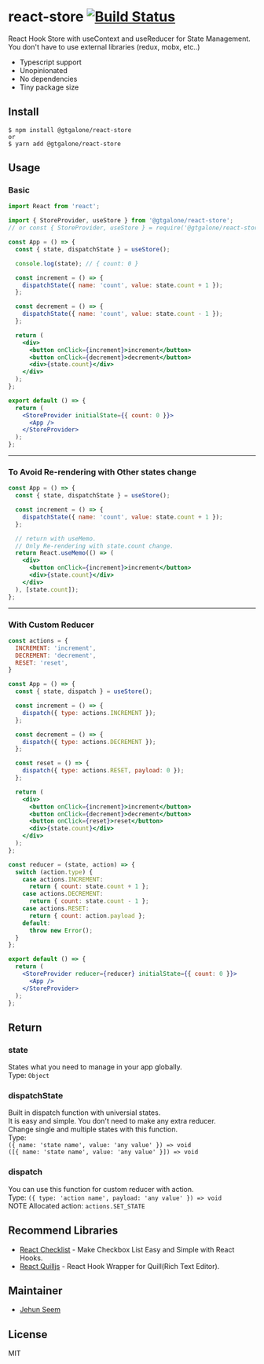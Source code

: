# react-store [![Build Status](https://travis-ci.org/gtgalone/react-store.svg?branch=master)](https://travis-ci.org/gtgalone/react-store)

React Hook Store with useContext and useReducer for State Management.
You don't have to use external libraries (redux, mobx, etc..)

- Typescript support
- Unopinionated
- No dependencies
- Tiny package size

## Install

```
$ npm install @gtgalone/react-store
or
$ yarn add @gtgalone/react-store
```

## Usage

### Basic
```jsx
import React from 'react';

import { StoreProvider, useStore } from '@gtgalone/react-store';
// or const { StoreProvider, useStore } = require('@gtgalone/react-store');

const App = () => {
  const { state, dispatchState } = useStore();

  console.log(state); // { count: 0 }

  const increment = () => {
    dispatchState({ name: 'count', value: state.count + 1 });
  };

  const decrement = () => {
    dispatchState({ name: 'count', value: state.count - 1 });
  };

  return (
    <div>
      <button onClick={increment}>increment</button>
      <button onClick={decrement}>decrement</button>
      <div>{state.count}</div>
    </div>
  );
};

export default () => {
  return (
    <StoreProvider initialState={{ count: 0 }}>
      <App />
    </StoreProvider>
  );
};
```
---
### To Avoid Re-rendering with Other states change
```jsx
const App = () => {
  const { state, dispatchState } = useStore();

  const increment = () => {
    dispatchState({ name: 'count', value: state.count + 1 });
  };

  // return with useMemo.
  // Only Re-rendering with state.count change.
  return React.useMemo(() => (
    <div>
      <button onClick={increment}>increment</button>
      <div>{state.count}</div>
    </div>
  ), [state.count]);
};
```
---
### With Custom Reducer
```jsx
const actions = {
  INCREMENT: 'increment',
  DECREMENT: 'decrement',
  RESET: 'reset',
}

const App = () => {
  const { state, dispatch } = useStore();

  const increment = () => {
    dispatch({ type: actions.INCREMENT });
  };

  const decrement = () => {
    dispatch({ type: actions.DECREMENT });
  };

  const reset = () => {
    dispatch({ type: actions.RESET, payload: 0 });
  };

  return (
    <div>
      <button onClick={increment}>increment</button>
      <button onClick={decrement}>decrement</button>
      <button onClick={reset}>reset</button>
      <div>{state.count}</div>
    </div>
  );
};

const reducer = (state, action) => {
  switch (action.type) {
    case actions.INCREMENT:
      return { count: state.count + 1 };
    case actions.DECREMENT:
      return { count: state.count - 1 };
    case actions.RESET:
      return { count: action.payload };
    default:
      throw new Error();
  }
};

export default () => {
  return (
    <StoreProvider reducer={reducer} initialState={{ count: 0 }}>
      <App />
    </StoreProvider>
  );
};
```
## Return

### state
States what you need to manage in your app globally.\
Type: `Object`

### dispatchState
Built in dispatch function with universial states.\
It is easy and simple. You don't need to make any extra reducer.\
Change single and multiple states with this function.\
Type:\
`({ name: 'state name', value: 'any value' }) => void`\
`([{ name: 'state name', value: 'any value' }]) => void`

### dispatch
You can use this function for custom reducer with action.\
Type: `({ type: 'action name', payload: 'any value' }) => void`\
NOTE Allocated action: `actions.SET_STATE`

## Recommend Libraries

- [React Checklist](https://github.com/gtgalone/react-checklist) - Make Checkbox List Easy and Simple with React Hooks.
- [React Quilljs](https://github.com/gtgalone/react-quilljs) - React Hook Wrapper for Quill(Rich Text Editor).

## Maintainer

- [Jehun Seem](https://github.com/gtgalone)

## License

MIT
